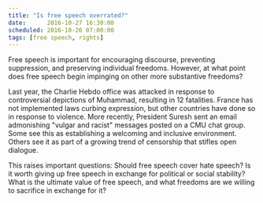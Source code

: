 ```yaml
---
title: "Is free speech overrated?"
date:      2016-10-27 16:30:00
scheduled: 2016-10-26 07:00:00
tags: [free speech, rights]
---
```

Free speech is important for encouraging discourse, preventing suppression, and preserving individual freedoms. However, at what point does free speech begin impinging on other more substantive freedoms?

Last year, the Charlie Hebdo office was attacked in response to controversial depictions of Muhammad, resulting in 12 fatalities. France has not implemented laws curbing expression, but other countries have done so in response to violence. More recently, President Suresh sent an email admonishing "vulgar and racist" messages posted on a CMU chat group. Some see this as establishing a welcoming and inclusive environment. Others see it as part of a growing trend of censorship that stifles open dialogue.

This raises important questions: Should free speech cover hate speech? Is it worth giving up free speech in exchange for political or social stability?  What is the ultimate value of free speech, and what freedoms are we willing to sacrifice in exchange for it?
